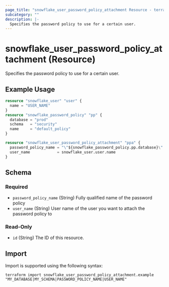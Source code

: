 ```yaml
---
page_title: "snowflake_user_password_policy_attachment Resource - terraform-provider-snowflake"
subcategory: ""
description: |-
  Specifies the password policy to use for a certain user.
---
```


# snowflake_user_password_policy_attachment (Resource)

Specifies the password policy to use for a certain user.

## Example Usage

```terraform
resource "snowflake_user" "user" {
  name = "USER_NAME"
}
resource "snowflake_password_policy" "pp" {
  database = "prod"
  schema   = "security"
  name     = "default_policy"
}

resource "snowflake_user_password_policy_attachment" "ppa" {
  password_policy_name = "\"${snowflake_password_policy.pp.database}\".\"${snowflake_password_policy.pp.schema}\".\"${snowflake_password_policy.pp.name}\""
  user_name            = snowflake_user.user.name
}
```

<!-- schema generated by tfplugindocs -->
## Schema

### Required

- `password_policy_name` (String) Fully qualified name of the password policy
- `user_name` (String) User name of the user you want to attach the password policy to

### Read-Only

- `id` (String) The ID of this resource.

## Import

Import is supported using the following syntax:

```shell
terraform import snowflake_user_password_policy_attachment.example "MY_DATABASE|MY_SCHEMA|PASSWORD_POLICY_NAME|USER_NAME"
```
